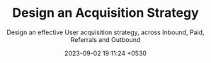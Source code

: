 ---
layout: post
title:  "Design an Acquisition Strategy"
date:   2023-09-02 19:11:24 +0530
categories: marketing
post_id: 38
custom_excerpt: "Design an effective User acquisition strategy, across Inbound, Paid, Referrals and Outbound"
subtitle: "Design an effective User acquisition strategy, across Inbound, Paid, Referrals and Outbound"
meta_image: "/assets/images/2025/01/acquisition-strategy/Acquisition-strategy.webp"
featured_image: "/assets/images/2025/01/acquisition-strategy/Acquisition-strategy.webp"
featured_image_alt: "Channels for Acquisition Strategy"
---